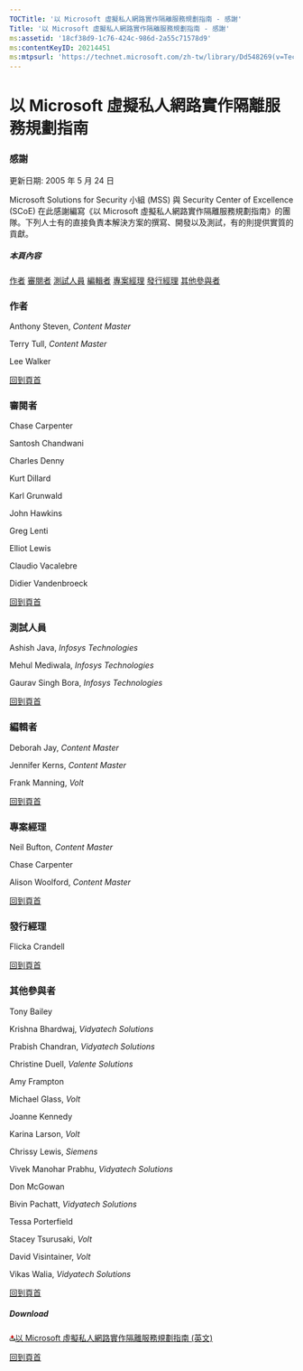 ```yaml
---
TOCTitle: '以 Microsoft 虛擬私人網路實作隔離服務規劃指南 - 感謝'
Title: '以 Microsoft 虛擬私人網路實作隔離服務規劃指南 - 感謝'
ms:assetid: '18cf38d9-1c76-424c-986d-2a55c71578d9'
ms:contentKeyID: 20214451
ms:mtpsurl: 'https://technet.microsoft.com/zh-tw/library/Dd548269(v=TechNet.10)'
---
```


以 Microsoft 虛擬私人網路實作隔離服務規劃指南
=============================================

### 感謝

更新日期: 2005 年 5 月 24 日

Microsoft Solutions for Security 小組 (MSS) 與 Security Center of Excellence (SCoE) 在此感謝編寫《以 Microsoft 虛擬私人網路實作隔離服務規劃指南》的團隊。下列人士有的直接負責本解決方案的撰寫、開發以及測試，有的則提供實質的貢獻。

##### 本頁內容

[](#egaa)[作者](#egaa)
[](#efaa)[審閱者](#efaa)
[](#eeaa)[測試人員](#eeaa)
[](#edaa)[編輯者](#edaa)
[](#ecaa)[專案經理](#ecaa)
[](#ebaa)[發行經理](#ebaa)
[](#eaaa)[其他參與者](#eaaa)

### 作者

Anthony Steven, *Content Master*

Terry Tull, *Content Master*

Lee Walker

[](#mainsection)[回到頁首](#mainsection)

### 審閱者

Chase Carpenter

Santosh Chandwani

Charles Denny

Kurt Dillard

Karl Grunwald

John Hawkins

Greg Lenti

Elliot Lewis

Claudio Vacalebre

Didier Vandenbroeck

[](#mainsection)[回到頁首](#mainsection)

### 測試人員

Ashish Java, *Infosys Technologies*

Mehul Mediwala, *Infosys Technologies*

Gaurav Singh Bora, *Infosys Technologies*

[](#mainsection)[回到頁首](#mainsection)

### 編輯者

Deborah Jay, *Content Master*

Jennifer Kerns, *Content Master*

Frank Manning, *Volt*

[](#mainsection)[回到頁首](#mainsection)

### 專案經理

Neil Bufton, *Content Master*

Chase Carpenter

Alison Woolford, *Content Master*

[](#mainsection)[回到頁首](#mainsection)

### 發行經理

Flicka Crandell

[](#mainsection)[回到頁首](#mainsection)

### 其他參與者

Tony Bailey

Krishna Bhardwaj, *Vidyatech Solutions*

Prabish Chandran, *Vidyatech Solutions*

Christine Duell, *Valente Solutions*

Amy Frampton

Michael Glass, *Volt*

Joanne Kennedy

Karina Larson, *Volt*

Chrissy Lewis, *Siemens*

Vivek Manohar Prabhu, *Vidyatech Solutions*

Don McGowan

Bivin Pachatt, *Vidyatech Solutions*

Tessa Porterfield

Stacey Tsurusaki, *Volt*

David Visintainer, *Volt*

Vikas Walia, *Vidyatech Solutions*

[](#mainsection)[回到頁首](#mainsection)

##### Download

[![](images/Dd548269.icon_exe(zh-tw,TechNet.10).gif)以 Microsoft 虛擬私人網路實作隔離服務規劃指南 (英文)](http://go.microsoft.com/fwlink/?linkid=41308)

[](#mainsection)[回到頁首](#mainsection)
